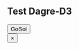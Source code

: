 ## Test Dagre-D3

<link rel="stylesheet" type="text/css" href="../leo/gosol_node_styles.css" />
<link rel="stylesheet" type="text/css" href="../leo/dagre.css" />

<input id="show_gosol" type="button" value="GoSol" onclick="switchDisplay('gosol_canvas');tryDraw();" />

<div id="gosol_canvas">
  <input id="hide_gosol" type="button" value="×" onclick="undoDisplay('gosol_canvas');" />
  <div>
    <div id="debugInfo"></div>
    <div id="output">
      <svg width="800" height="600">
        <g></g>
      </svg>
    </div>
  </div>
</div>

<script type="text/javascript">
  undoDisplay('gosol_canvas');
</script>

<script id="dot_code" type="text/graphviz">
  digraph {
    rankdir=LR;
    a -> b;
  }
</script>

<script type="text/javascript" src="../leo/d3.min.js"></script>
<script type="text/javascript" src="../leo/graphlib-dot.js"></script>
<script type="text/javascript" src="../leo/dagre-d3.min.js"></script>
<script type="text/javascript" src="../leo/dagre_utils.js"></script>
<script type="text/javascript" src="../leo/gosol_node_actions.js"></script>